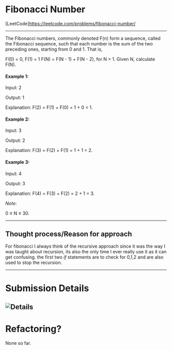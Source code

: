 # Fibonacci Number
[LeetCode]https://leetcode.com/problems/fibonacci-number/

---
The Fibonacci numbers, commonly denoted F(n) form a sequence, called the Fibonacci sequence, such that each number is the sum of the two preceding ones, starting from 0 and 1. That is,

F(0) = 0,   F(1) = 1
F(N) = F(N - 1) + F(N - 2), for N > 1.
Given N, calculate F(N).

 

#### Example 1:

Input: 2

Output: 1

Explanation: F(2) = F(1) + F(0) = 1 + 0 = 1.
#### Example 2:

Input: 3

Output: 2

Explanation: F(3) = F(2) + F(1) = 1 + 1 = 2.
#### Example 3:

Input: 4

Output: 3

Explanation: F(4) = F(3) + F(2) = 2 + 1 = 3.
 

*Note:*

0 ≤ N ≤ 30.

---

## Thought process/Reason for approach
For fibonacci I always think of the recursive approach since it was the way I  was taught about recursion, its also the only time I ever really use it as it can get confusing. the first two _if_ statements are to check for 0,1,2 and are also used to stop the recursion.

---
# Submission Details
![Details]()
---
# Refactoring?
None so far.